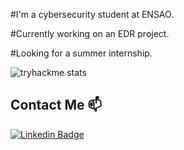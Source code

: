 #I'm a cybersecurity student at ENSAO.

#Currently working on an EDR project.

#Looking for a summer internship.

![tryhackme stats](https://tryhackme-badges.s3.amazonaws.com/Ily455.png)

## Contact Me 📫

[![Linkedin Badge](https://img.shields.io/twitter/url?color=lightblue&label=Ilyass%20Elannid&logo=linkedin&logoColor=lightblue&style=for-the-badge&url=https%3A%2F%2Fwww.linkedin.com%2Fin%2Filyass-elannid)](https://www.linkedin.com/in/ilyass-elannid/)

